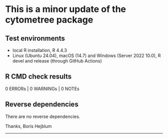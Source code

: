 # This is a minor update of the cytometree package

## Test environments  
 * local R installation, R 4.4.3
 * Linux (Ubuntu 24.04), macOS (14.7) and Windows (Server 2022 10.0), R devel and release (through GitHub Actions)


## R CMD check results  
0 ERRORs | 0 WARNINGs | 0 NOTEs

## Reverse dependencies  
There are no reverse dependencies.


Thanks, Boris Hejblum

---
